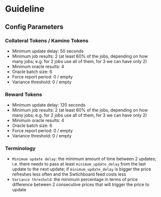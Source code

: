 # Guideline

## Config Parameters

### Collateral Tokens / Kamino Tokens
- Minimum update delay: 50 seconds
- Minimum job results: 2 (at least 60% of the jobs, depending on how many jobs; e.g. for 2 jobs use all of them, for 3 we can have only 2)
- Minimum oracle results: 4
- Oracle batch size: 6
- Force report period: 0 / empty
- Variance threshold: 0 / empty

### Reward Tokens
- Minimum update delay: 120 seconds
- Minimum job results: 2 (at least 60% of the jobs, depending on how many jobs; e.g. for 2 jobs use all of them, for 3 we can have only 2)
- Minimum oracle results: 4
- Oracle batch size: 6
- Force report period: 0 / empty
- Variance threshold: 0 / empty


### Terminology
- `Minimum update delay`: the minimum amount of time between 2 updates; i.e. there needs to pass at least `minimum_update_delay` from the last update to the next update; if `minimum_update_delay` is bigger the price refreshes less often and the Swtichboard feed costs less
- `Variance threshold`: the minimum percentage in terms of price difference between 2 consecutive prices that will trigger the price to update
